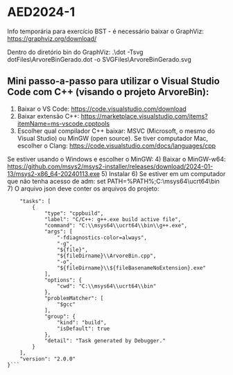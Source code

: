 # AED2024-1

Info temporária para exercício BST - é necessário baixar o GraphViz: https://graphviz.org/download/ 

Dentro do diretório bin do GraphViz: 
.\dot -Tsvg dotFiles\ArvoreBinGerado.dot -o SVGFiles\ArvoreBinGerado.svg

## Mini passo-a-passo para utilizar o Visual Studio Code com C++ (visando o projeto ArvoreBin):
1) Baixar o VS Code: https://code.visualstudio.com/download
2) Baixar extensão C++: https://marketplace.visualstudio.com/items?itemName=ms-vscode.cpptools
3) Escolher qual compilador C++ baixar: MSVC (Microsoft, o mesmo do Visual Studio) ou MinGW (open source). Se tiver computador Mac, escolher o Clang: https://code.visualstudio.com/docs/languages/cpp

Se estiver usando o Windows e escolher o MinGW:
4) Baixar o MinGW-w64: https://github.com/msys2/msys2-installer/releases/download/2024-01-13/msys2-x86_64-20240113.exe
5) Instalar
6) Se estiver em um computador que não tenha acesso de adm:
set PATH=%PATH%;C:\msys64\ucrt64\bin
7) O arquivo json deve conter os arquivos do projeto:
```{
    "tasks": [
        {
            "type": "cppbuild",
            "label": "C/C++: g++.exe build active file",
            "command": "C:\\msys64\\ucrt64\\bin\\g++.exe",
            "args": [
                "-fdiagnostics-color=always",
                "-g",
                "${file}",
                "${fileDirname}\\ArvoreBin.cpp",
                "-o",
                "${fileDirname}\\${fileBasenameNoExtension}.exe"
            ],
            "options": {
                "cwd": "C:\\msys64\\ucrt64\\bin"
            },
            "problemMatcher": [
                "$gcc"
            ],
            "group": {
                "kind": "build",
                "isDefault": true
            },
            "detail": "Task generated by Debugger."
        }
    ],
    "version": "2.0.0"
}```
